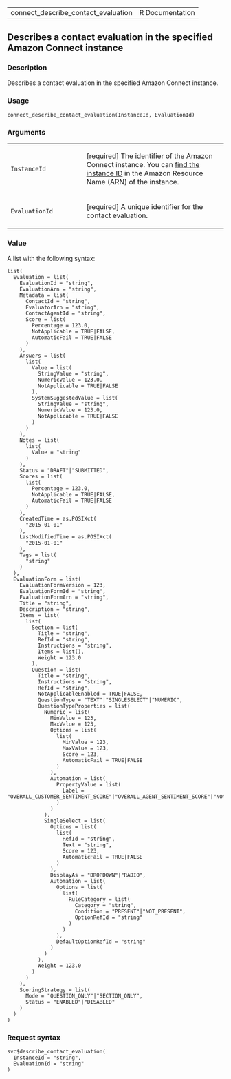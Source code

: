 <table style="width: 100%;">
<tbody>
<tr class="odd">
<td>connect_describe_contact_evaluation</td>
<td style="text-align: right;">R Documentation</td>
</tr>
</tbody>
</table>

## Describes a contact evaluation in the specified Amazon Connect instance

### Description

Describes a contact evaluation in the specified Amazon Connect instance.

### Usage

    connect_describe_contact_evaluation(InstanceId, EvaluationId)

### Arguments

<table>
<colgroup>
<col style="width: 35%" />
<col style="width: 65%" />
</colgroup>
<tbody>
<tr class="odd">
<td><code
id="connect_describe_contact_evaluation_:_InstanceId">InstanceId</code></td>
<td><p>[required] The identifier of the Amazon Connect instance. You can
<a
href="https://docs.aws.amazon.com/connect/latest/adminguide/find-instance-arn.html">find
the instance ID</a> in the Amazon Resource Name (ARN) of the
instance.</p></td>
</tr>
<tr class="even">
<td><code
id="connect_describe_contact_evaluation_:_EvaluationId">EvaluationId</code></td>
<td><p>[required] A unique identifier for the contact
evaluation.</p></td>
</tr>
</tbody>
</table>

### Value

A list with the following syntax:

    list(
      Evaluation = list(
        EvaluationId = "string",
        EvaluationArn = "string",
        Metadata = list(
          ContactId = "string",
          EvaluatorArn = "string",
          ContactAgentId = "string",
          Score = list(
            Percentage = 123.0,
            NotApplicable = TRUE|FALSE,
            AutomaticFail = TRUE|FALSE
          )
        ),
        Answers = list(
          list(
            Value = list(
              StringValue = "string",
              NumericValue = 123.0,
              NotApplicable = TRUE|FALSE
            ),
            SystemSuggestedValue = list(
              StringValue = "string",
              NumericValue = 123.0,
              NotApplicable = TRUE|FALSE
            )
          )
        ),
        Notes = list(
          list(
            Value = "string"
          )
        ),
        Status = "DRAFT"|"SUBMITTED",
        Scores = list(
          list(
            Percentage = 123.0,
            NotApplicable = TRUE|FALSE,
            AutomaticFail = TRUE|FALSE
          )
        ),
        CreatedTime = as.POSIXct(
          "2015-01-01"
        ),
        LastModifiedTime = as.POSIXct(
          "2015-01-01"
        ),
        Tags = list(
          "string"
        )
      ),
      EvaluationForm = list(
        EvaluationFormVersion = 123,
        EvaluationFormId = "string",
        EvaluationFormArn = "string",
        Title = "string",
        Description = "string",
        Items = list(
          list(
            Section = list(
              Title = "string",
              RefId = "string",
              Instructions = "string",
              Items = list(),
              Weight = 123.0
            ),
            Question = list(
              Title = "string",
              Instructions = "string",
              RefId = "string",
              NotApplicableEnabled = TRUE|FALSE,
              QuestionType = "TEXT"|"SINGLESELECT"|"NUMERIC",
              QuestionTypeProperties = list(
                Numeric = list(
                  MinValue = 123,
                  MaxValue = 123,
                  Options = list(
                    list(
                      MinValue = 123,
                      MaxValue = 123,
                      Score = 123,
                      AutomaticFail = TRUE|FALSE
                    )
                  ),
                  Automation = list(
                    PropertyValue = list(
                      Label = "OVERALL_CUSTOMER_SENTIMENT_SCORE"|"OVERALL_AGENT_SENTIMENT_SCORE"|"NON_TALK_TIME"|"NON_TALK_TIME_PERCENTAGE"|"NUMBER_OF_INTERRUPTIONS"|"CONTACT_DURATION"|"AGENT_INTERACTION_DURATION"|"CUSTOMER_HOLD_TIME"
                    )
                  )
                ),
                SingleSelect = list(
                  Options = list(
                    list(
                      RefId = "string",
                      Text = "string",
                      Score = 123,
                      AutomaticFail = TRUE|FALSE
                    )
                  ),
                  DisplayAs = "DROPDOWN"|"RADIO",
                  Automation = list(
                    Options = list(
                      list(
                        RuleCategory = list(
                          Category = "string",
                          Condition = "PRESENT"|"NOT_PRESENT",
                          OptionRefId = "string"
                        )
                      )
                    ),
                    DefaultOptionRefId = "string"
                  )
                )
              ),
              Weight = 123.0
            )
          )
        ),
        ScoringStrategy = list(
          Mode = "QUESTION_ONLY"|"SECTION_ONLY",
          Status = "ENABLED"|"DISABLED"
        )
      )
    )

### Request syntax

    svc$describe_contact_evaluation(
      InstanceId = "string",
      EvaluationId = "string"
    )

